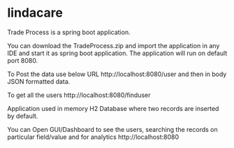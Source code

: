 # lindacare

Trade Process is a spring boot application.

You can download the TradeProcess.zip and import the application in any IDE and start it as spring boot application.
The application will run on default port 8080.

To Post the data use below URL
http://localhost:8080/user and then in body JSON formatted data.

To get all the users 
http://localhost:8080/finduser

Application used in memory H2 Database where two records are inserted by default.

You can Open GUI/Dashboard to see the users, searching the records on particular field/value and for analytics
http://localhost:8080
